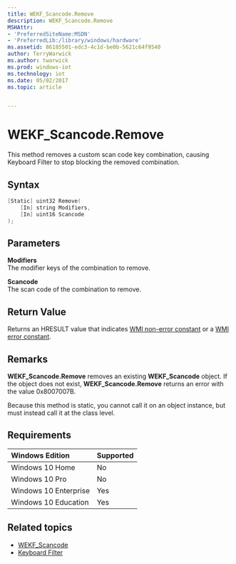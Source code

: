 ```yaml
---
title: WEKF_Scancode.Remove
description: WEKF_Scancode.Remove
MSHAttr:
- 'PreferredSiteName:MSDN'
- 'PreferredLib:/library/windows/hardware'
ms.assetid: 86185501-edc3-4c1d-be0b-5621c64f9540
author: TerryWarwick
ms.author: twarwick
ms.prod: windows-iot
ms.technology: iot
ms.date: 05/02/2017
ms.topic: article


---
```

# WEKF_Scancode.Remove

This method removes a custom scan code key combination, causing Keyboard Filter to stop blocking the removed combination.

## Syntax

```powershell
[Static] uint32 Remove(
    [In] string Modifiers,
    [In] uint16 Scancode
);
```

## Parameters

**Modifiers**</br>The modifier keys of the combination to remove.

**Scancode**</br>The scan code of the combination to remove.

## Return Value

Returns an HRESULT value that indicates [WMI non-error constant](/windows/win32/wmisdk/wmi-non-error-constants) or a [WMI error constant](/windows/win32/wmisdk/wmi-error-constants).

## Remarks

**WEKF_Scancode.Remove** removes an existing **WEKF_Scancode** object. If the object does not exist, **WEKF_Scancode.Remove** returns an error with the value 0x8007007B.

Because this method is static, you cannot call it on an object instance, but must instead call it at the class level.

## Requirements

| Windows Edition       | Supported |
|:----------------------|:----------|
| Windows 10 Home       | No        |
| Windows 10 Pro        | No        |
| Windows 10 Enterprise | Yes       |
| Windows 10 Education  | Yes       |

## Related topics

- [WEKF_Scancode](wekf-scancode.md)
- [Keyboard Filter](keyboardfilter.md)
